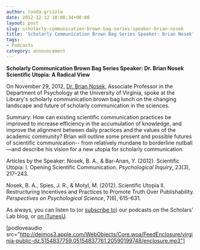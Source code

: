 ```yaml
---
author: ronda-grizzle
date: 2012-12-12 10:08:34+00:00
layout: post
slug: scholarly-communication-brown-bag-series-speaker-brian-nosek
title: 'Scholarly Communication Brown Bag Series Speaker: Brian Nosek'
tags:
- Podcasts
category: announcement
---
```


**Scholarly Communication Brown Bag Series Speaker: Dr. Brian Nosek**
**Scientific Utopia: A Radical View**

On November 29, 2012, [Dr. Brian Nosek](http://projectimplicit.net/nosek/), Associate Professor in the Department of Psychology at the University of Virginia, spoke at the Library's scholarly communication brown bag lunch on the changing landscape and future of scholarly communication in the sciences.

Summary:
How can existing scientific communication practices be improved to increase efficiency in the accumulation of knowledge, and improve the alignment between daily practices and the values of the academic community? Brian will outline some present and possible futures of scientific communication-- from relatively mundane to borderline nutball&mdash;and describe his vision for a new utopia for scholarly communication.

Articles by the Speaker:
Nosek, B. A., & Bar-Anan, Y. (2012). Scientific Utopia: I. Opening Scientific Communication. _Psychological Inquiry_, 23(3), 217–243.

Nosek, B. A., Spies, J. R., & Motyl, M. (2012). Scientific Utopia II. Restructuring Incentives and Practices to Promote Truth Over Publishability. _Perspectives on Psychological Science_, 7(6), 615–631.

As always, you can listen to (or [subscribe to](http://www.scholarslab.org/category/podcasts/)) our podcasts on the Scholars' Lab blog, or [on iTunesU](http://itunes.apple.com/us/itunes-u/scholars-lab-speaker-series/id401906619).

[podloveaudio src="http://deimos3.apple.com/WebObjects/Core.woa/FeedEnclosure/virginia-public-dz.5154837759.05154837761.20590199748/enclosure.mp3"]
